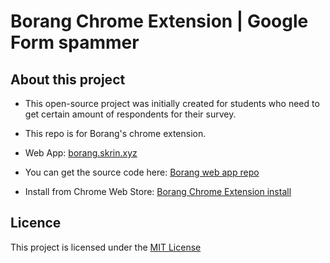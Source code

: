 # Borang Chrome Extension | Google Form spammer

## About this project

- This open-source project was initially created for students who need to get certain amount of respondents for their survey.

- This repo is for Borang's chrome extension.

- Web App: [borang.skrin.xyz](https://borang.skrin.xyz)

- You can get the source code here: 
[Borang web app repo](https://github.com/adibzter/borang)

- Install from Chrome Web Store: 
[Borang Chrome Extension install](https://chrome.google.com/webstore/detail/borang/mokcmggiibmlpblkcdnblmajnplennol)

## Licence
This project is licensed under the [MIT License](https://github.com/ADIBzTER/borang-chrome-extension/blob/master/LICENSE)
